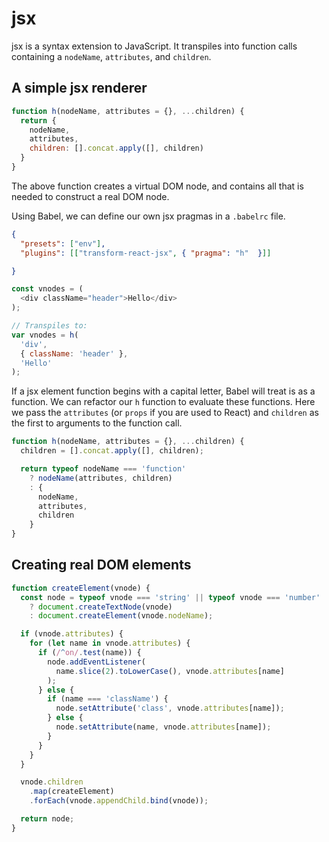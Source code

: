 # jsx

jsx is a syntax extension to JavaScript. It transpiles into function calls containing a `nodeName`, `attributes`, and `children`.

## A simple jsx renderer

```js
function h(nodeName, attributes = {}, ...children) {
  return {
    nodeName,
    attributes,
    children: [].concat.apply([], children)
  }
}
```

The above function creates a virtual DOM node, and contains all that is needed to construct a real DOM node.

Using Babel, we can define our own jsx pragmas in a `.babelrc` file.

```json
{
  "presets": ["env"],
  "plugins": [["transform-react-jsx", { "pragma": "h"  }]]

}
```

```js
const vnodes = (
  <div className="header">Hello</div>
);

// Transpiles to:
var vnodes = h(
  'div',
  { className: 'header' },
  'Hello'
);
```

If a jsx element function begins with a capital letter,
Babel will treat is as a function. We can refactor our `h`
function to evaluate these functions. Here we pass the `attributes`
(or `props` if you are used to React) and `children` as the first
to arguments to the function call.

```js
function h(nodeName, attributes = {}, ...children) {
  children = [].concat.apply([], children);

  return typeof nodeName === 'function'
    ? nodeName(attributes, children)
    : {
      nodeName,
      attributes,
      children
    }
}
```

## Creating real DOM elements

```js
function createElement(vnode) {
  const node = typeof vnode === 'string' || typeof vnode === 'number'
    ? document.createTextNode(vnode)
    : document.createElement(vnode.nodeName);

  if (vnode.attributes) {
    for (let name in vnode.attributes) {
      if (/^on/.test(name)) {
        node.addEventListener(
          name.slice(2).toLowerCase(), vnode.attributes[name]
        );
      } else {
        if (name === 'className') {
          node.setAttribute('class', vnode.attributes[name]);
        } else {
          node.setAttribute(name, vnode.attributes[name]);
        }  
      }
    }
  }

  vnode.children
    .map(createElement)
    .forEach(vnode.appendChild.bind(vnode));

  return node;
}
```
